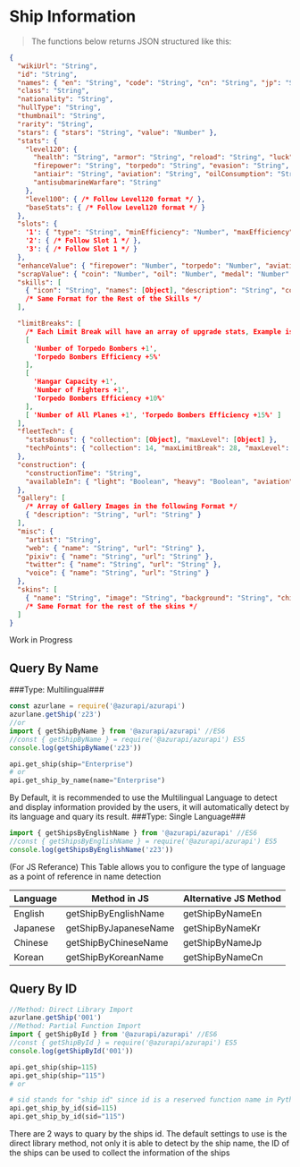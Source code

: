 # Ship Information
> The functions below returns JSON structured like this:

```json
{
  "wikiUrl": "String",
  "id": "String",
  "names": { "en": "String", "code": "String", "cn": "String", "jp": "String", "kr": "String" },
  "class": "String",
  "nationality": "String",
  "hullType": "String",
  "thumbnail": "String",
  "rarity": "String",
  "stars": { "stars": "String", "value": "Number" },
  "stats": {
    "level120": {
      "health": "String", "armor": "String", "reload": "String", "luck": "String",
      "firepower": "String", "torpedo": "String", "evasion": "String", "speed": "String",
      "antiair": "String", "aviation": "String", "oilConsumption": "String", "accuracy": "String",
      "antisubmarineWarfare": "String"
    },
    "level100": { /* Follow Level120 format */ },
    "baseStats": { /* Follow Level120 format */ }
  },
  "slots": {
    '1': { "type": "String", "minEfficiency": "Number", "maxEfficiency": "Number" },
    '2': { /* Follow Slot 1 */ },
    '3': { /* Follow Slot 1 */ }
  },
  "enhanceValue": { "firepower": "Number", "torpedo": "Number", "aviation": "Number", "reload": "Number" },
  "scrapValue": { "coin": "Number", "oil": "Number", "medal": "Number" },
  "skills": [
    { "icon": "String", "names": [Object], "description": "String", "color": "String" }
    /* Same Format for the Rest of the Skills */
  ],

  "limitBreaks": [
    /* Each Limit Break will have an array of upgrade stats, Example is below*/
    [
      'Number of Torpedo Bombers +1',
      'Torpedo Bombers Efficiency +5%'
    ],
    [
      'Hangar Capacity +1',
      'Number of Fighters +1',
      'Torpedo Bombers Efficiency +10%'
    ],
    [ 'Number of All Planes +1', 'Torpedo Bombers Efficiency +15%' ]
  ],
  "fleetTech": {
    "statsBonus": { "collection": [Object], "maxLevel": [Object] },
    "techPoints": { "collection": 14, "maxLimitBreak": 28, "maxLevel": 21, "total": 63 }
  },
  "construction": {
    "constructionTime": "String",
    "availableIn": { "light": "Boolean", "heavy": "Boolean", "aviation": "Boolean", "limited": "Boolean", "exchange": "Boolean" }
  },
  "gallery": [
    /* Array of Gallery Images in the following Format */
    { "description": "String", "url": "String" }
  ],
  "misc": {
    "artist": "String",
    "web": { "name": "String", "url": "String" },
    "pixiv": { "name": "String", "url": "String" },
    "twitter": { "name": "String", "url": "String" },
    "voice": { "name": "String", "url": "String" }
  },
  "skins": [
    { "name": "String", "image": "String", "background": "String", "chibi": "String", "info": [Object] }
    /* Same Format for the rest of the skins */
  ]
}
```
Work in Progress

## Query By Name
###Type: Multilingual###
```javascript
const azurlane = require('@azurapi/azurapi')
azurlane.getShip('z23')
//or
import { getShipByName } from '@azurapi/azurapi' //ES6
//const { getShipByName } = require('@azurapi/azurapi') ES5
console.log(getShipByName('z23'))
```
```python
api.get_ship(ship="Enterprise")
# or
api.get_ship_by_name(name="Enterprise")
```
By Default, it is recommended to use the Multilingual Language to detect and display information provided by the users, it will automatically detect by its language and quary its result.
###Type: Single Language###
```javascript
import { getShipsByEnglishName } from '@azurapi/azurapi' //ES6
//const { getShipsByEnglishName } = require('@azurapi/azurapi') ES5
console.log(getShipsByEnglishName('z23'))
```
(For JS Referance)
This Table allows you to configure the type of language as a point of reference in name detection

| Language | Method in JS          | Alternative JS Method |
| -------- | --------------------- | --------------------- |
| English  | getShipByEnglishName  | getShipByNameEn       |
| Japanese | getShipByJapaneseName | getShipByNameKr       |
| Chinese  | getShipByChineseName  | getShipByNameJp       |
| Korean   | getShipByKoreanName   | getShipByNameCn       |


## Query By ID

```javascript
//Method: Direct Library Import
azurlane.getShip('001')
//Method: Partial Function Import
import { getShipById } from '@azurapi/azurapi' //ES6
//const { getShipById } = require('@azurapi/azurapi') ES5
console.log(getShipById('001'))
```
```python
api.get_ship(ship=115)
api.get_ship(ship="115")
# or

# sid stands for "ship id" since id is a reserved function name in Python
api.get_ship_by_id(sid=115)
api.get_ship_by_id(sid="115")
```

There are 2 ways to quary by the ships id. The default settings to use is the direct library method, not only it is able to detect by the ship name, the ID of the ships can be used to collect the information of the ships
